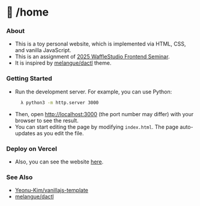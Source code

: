 # 🏡 /home

### About
- This is a toy personal website, which is implemented via HTML, CSS, and vanilla JavaScript.
- This is an assignment of [2025 WaffleStudio Frontend Seminar](https://github.com/wafflestudio/seminar-2025).
- It is inspired by [melangue/dactl](https://github.com/melangue/dactl) theme.

### Getting Started
- Run the development server. For example, you can use Python:
  ```sh
    λ python3 -m http.server 3000
  ```
- Then, open [http://localhost:3000](http://localhost:3000) (the port number may differ) with your browser to see the result.
- You can start editing the page by modifying `index.html`. The page auto-updates as you edit the file.

### Deploy on Vercel
- Also, you can see the website [here](https://young-home.vercel.app).

### See Also
- [Yeonu-Kim/vanillajs-template](https://github.com/Yeonu-Kim/vanillajs-template)
- [melangue/dactl](https://github.com/melangue/dactl)
